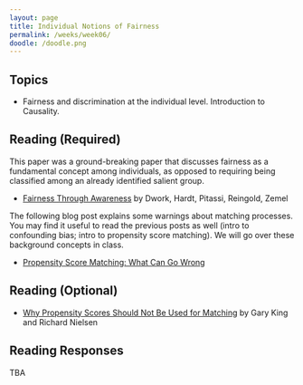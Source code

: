 ```yaml
---
layout: page
title: Individual Notions of Fairness
permalink: /weeks/week06/
doodle: /doodle.png
---
```


## Topics

* Fairness and discrimination at the individual level. Introduction to Causality.

## Reading (Required)

This paper was a ground-breaking paper that discusses fairness as a
fundamental concept among individuals, as opposed to requiring being
classified among an already identified salient group.

* [Fairness Through Awareness](https://arxiv.org/abs/1104.3913)
  by Dwork, Hardt, Pitassi, Reingold, Zemel

The following blog post explains some warnings about matching
processes. You may find it useful to read the previous posts as well
(intro to confounding bias; intro to propensity score matching). We
will go over these background concepts in class.

* [Propensity Score Matching: What Can Go Wrong](https://www.causalflows.com/propensity-score-matching-threats/)
  
## Reading (Optional)

* [Why Propensity Scores Should Not Be Used for Matching](https://gking.harvard.edu/files/gking/files/pan1900011_rev.pdf)
  by Gary King and Richard Nielsen

## Reading Responses

TBA

